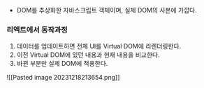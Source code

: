 - DOM를 추상화한 자바스크립트 객체이며, 실제 DOM의 사본에 가깝다.


### 리액트에서 동작과정
1. 데이터를 업데이트하면 전체 UI를 Virtual DOM에 리렌더링한다.
2. 이전 Virtual DOM에 있던 내용과 현재 내용을 비교한다.
3. 바뀐 부분만 실제 DOM에 적용한다.


![[Pasted image 20231218213654.png]]


